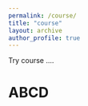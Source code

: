```yaml
---
permalink: /course/
title: "course"
layout: archive
author_profile: true
---
```


<span class='anchor' id='about-me'></span>

Try course ....

# ABCD
